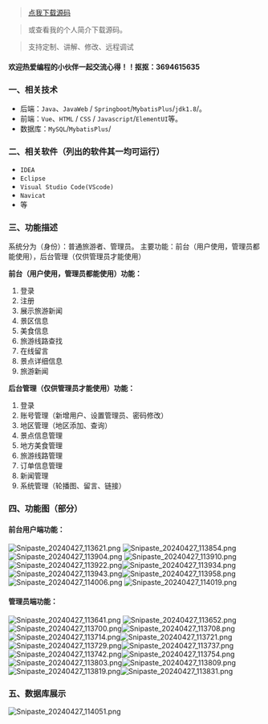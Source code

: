 > [点我下载源码](https://www.notmaker.com/detail/3c5e66fce9fa4a629eb22345a6c179ce/ghp) 


> 或查看我的个人简介下载源码。

> 支持定制、讲解、修改、远程调试


#### 欢迎热爱编程的小伙伴一起交流心得！！抠抠：3694615635 




### 一、相关技术
- 后端：`Java`、`JavaWeb` / `Springboot`/`MybatisPlus`/`jdk1.8`/。
- 前端：`Vue`、`HTML` / `CSS` / `Javascript`/`ElementUI`等。
- 数据库：`MySQL`/`MybatisPlus`/

### 二、相关软件（列出的软件其一均可运行）
- `IDEA`
- `Eclipse`
- `Visual Studio Code(VScode)`
- `Navicat`
- 等

### 三、功能描述
系统分为（身份）：普通旅游者、管理员。
主要功能：前台（用户使用，管理员都能使用），后台管理（仅供管理员才能使用）

**前台（用户使用，管理员都能使用）功能：**
1. 登录
2. 注册
3. 展示旅游新闻
4. 景区信息
5. 美食信息
6. 旅游线路查找
7. 在线留言
8. 景点详细信息
9. 旅游新闻

**后台管理（仅供管理员才能使用）功能：**
1. 登录
2. 账号管理（新增用户、设置管理员、密码修改）
3. 地区管理（地区添加、查询）
4. 景点信息管理
5. 地方美食管理
6. 旅游线路管理
7. 订单信息管理
8. 新闻管理
9. 系统管理（轮播图、留言、链接）

### 四、功能图（部分）

#### 前台用户端功能：
![Snipaste_20240427_113621.png](https://store.ptcc9.top/notmaker/user_upload/3bd80f18ce8947948de216e157f71105/2024-04-27%2011:45:19_Snipaste_2024-04-27_11-36-21.png)
![Snipaste_20240427_113854.png](https://store.ptcc9.top/notmaker/user_upload/3bd80f18ce8947948de216e157f71105/2024-04-27%2011:45:49_Snipaste_2024-04-27_11-38-54.png)
![Snipaste_20240427_113904.png](https://store.ptcc9.top/notmaker/user_upload/3bd80f18ce8947948de216e157f71105/2024-04-27%2011:45:58_Snipaste_2024-04-27_11-39-04.png)
![Snipaste_20240427_113910.png](https://store.ptcc9.top/notmaker/user_upload/3bd80f18ce8947948de216e157f71105/2024-04-27%2011:46:05_Snipaste_2024-04-27_11-39-10.png)
![Snipaste_20240427_113922.png](https://store.ptcc9.top/notmaker/user_upload/3bd80f18ce8947948de216e157f71105/2024-04-27%2011:46:13_Snipaste_2024-04-27_11-39-22.png)![Snipaste_20240427_113934.png](https://store.ptcc9.top/notmaker/user_upload/3bd80f18ce8947948de216e157f71105/2024-04-27%2011:46:19_Snipaste_2024-04-27_11-39-34.png)![Snipaste_20240427_113943.png](https://store.ptcc9.top/notmaker/user_upload/3bd80f18ce8947948de216e157f71105/2024-04-27%2011:46:24_Snipaste_2024-04-27_11-39-43.png)![Snipaste_20240427_113958.png](https://store.ptcc9.top/notmaker/user_upload/3bd80f18ce8947948de216e157f71105/2024-04-27%2011:46:36_Snipaste_2024-04-27_11-39-58.png)![Snipaste_20240427_114006.png](https://store.ptcc9.top/notmaker/user_upload/3bd80f18ce8947948de216e157f71105/2024-04-27%2011:46:46_Snipaste_2024-04-27_11-40-06.png)
![Snipaste_20240427_114019.png](https://store.ptcc9.top/notmaker/user_upload/3bd80f18ce8947948de216e157f71105/2024-04-27%2011:46:53_Snipaste_2024-04-27_11-40-19.png)
#### 管理员端功能：
![Snipaste_20240427_113641.png](https://store.ptcc9.top/notmaker/user_upload/3bd80f18ce8947948de216e157f71105/2024-04-27%2011:47:06_Snipaste_2024-04-27_11-36-41.png)
![Snipaste_20240427_113652.png](https://store.ptcc9.top/notmaker/user_upload/3bd80f18ce8947948de216e157f71105/2024-04-27%2011:47:11_Snipaste_2024-04-27_11-36-52.png)![Snipaste_20240427_113700.png](https://store.ptcc9.top/notmaker/user_upload/3bd80f18ce8947948de216e157f71105/2024-04-27%2011:47:15_Snipaste_2024-04-27_11-37-00.png)![Snipaste_20240427_113708.png](https://store.ptcc9.top/notmaker/user_upload/3bd80f18ce8947948de216e157f71105/2024-04-27%2011:47:18_Snipaste_2024-04-27_11-37-08.png)![Snipaste_20240427_113714.png](https://store.ptcc9.top/notmaker/user_upload/3bd80f18ce8947948de216e157f71105/2024-04-27%2011:47:21_Snipaste_2024-04-27_11-37-14.png)![Snipaste_20240427_113721.png](https://store.ptcc9.top/notmaker/user_upload/3bd80f18ce8947948de216e157f71105/2024-04-27%2011:47:27_Snipaste_2024-04-27_11-37-21.png)![Snipaste_20240427_113729.png](https://store.ptcc9.top/notmaker/user_upload/3bd80f18ce8947948de216e157f71105/2024-04-27%2011:47:30_Snipaste_2024-04-27_11-37-29.png)![Snipaste_20240427_113737.png](https://store.ptcc9.top/notmaker/user_upload/3bd80f18ce8947948de216e157f71105/2024-04-27%2011:47:33_Snipaste_2024-04-27_11-37-37.png)![Snipaste_20240427_113742.png](https://store.ptcc9.top/notmaker/user_upload/3bd80f18ce8947948de216e157f71105/2024-04-27%2011:47:38_Snipaste_2024-04-27_11-37-42.png)![Snipaste_20240427_113754.png](https://store.ptcc9.top/notmaker/user_upload/3bd80f18ce8947948de216e157f71105/2024-04-27%2011:47:44_Snipaste_2024-04-27_11-37-54.png)![Snipaste_20240427_113803.png](https://store.ptcc9.top/notmaker/user_upload/3bd80f18ce8947948de216e157f71105/2024-04-27%2011:47:47_Snipaste_2024-04-27_11-38-03.png)![Snipaste_20240427_113809.png](https://store.ptcc9.top/notmaker/user_upload/3bd80f18ce8947948de216e157f71105/2024-04-27%2011:47:57_Snipaste_2024-04-27_11-38-09.png)![Snipaste_20240427_113819.png](https://store.ptcc9.top/notmaker/user_upload/3bd80f18ce8947948de216e157f71105/2024-04-27%2011:48:03_Snipaste_2024-04-27_11-38-19.png)![Snipaste_20240427_113831.png](https://store.ptcc9.top/notmaker/user_upload/3bd80f18ce8947948de216e157f71105/2024-04-27%2011:48:10_Snipaste_2024-04-27_11-38-31.png)
### 五、数据库展示
![Snipaste_20240427_114051.png](https://store.ptcc9.top/notmaker/user_upload/3bd80f18ce8947948de216e157f71105/2024-04-27%2011:48:24_Snipaste_2024-04-27_11-40-51.png)
